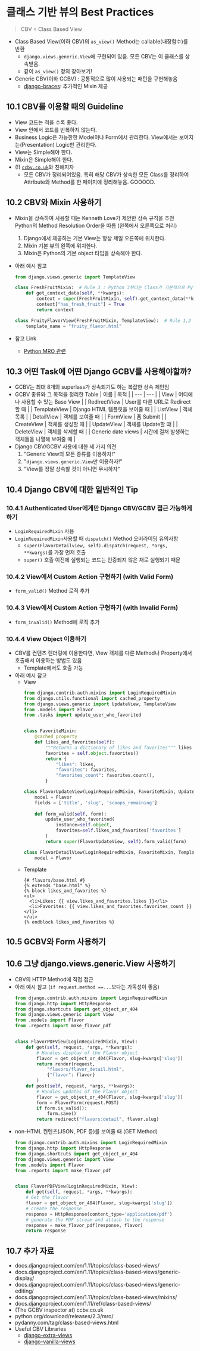 # 클래스 기반 뷰의 Best Practices

> CBV = Class Based View

- Class Based View(이하 CBV)의 `as_view()` Method는 callable(내장함수)를 반환
  - `django.views.generic.View`에 구현되어 있음. 모든 CBV는 이 클래스를 상속받음.
  - 같이 `as_view()` 정의 찾아보기!
- Generic CBV(이하 GCBV) : 공통적으로 많이 사용되는 패턴을 구현해놓음
  - [django-braces](https://github.com/brack3t/django-braces): 추가적인 Mixin 제공

## 10.1 CBV를 이용할 때의 Guideline

- View 코드는 적을 수록 좋다.
- View 안에서 코드를 반복하지 않는다.
- Business Logic은 가능한한 Model이나 Form에서 관리한다. View에서는 보여지는(Presentation) Logic만 관리한다.
- View는 Simple해야 한다.
- Mixin은 Simple해야 한다.
- (!) [`ccbv.co.uk`](ccbv.co.uk)와 친해지자
  - 모든 CBV가 정리되어있음. 특히 해당 CBV가 상속한 모든 Class를 정리하여 Attribute와 Method를 한 페이지에 정리해놓음. GOOOOD.

## 10.2 CBV와 Mixin 사용하기

- Mixin을 상속하여 사용할 때는 Kenneth Love가 제안한 상속 규칙을 추천  
  Python의 Method Resolution Order을 따름 (왼쪽에서 오른쪽으로 처리)
  1. Django에서 제공하는 기본 View는 항상 제일 오른쪽에 위치한다.
  2. Mixin 기본 뷰의 왼쪽에 위치한다.
  3. Mixin은 Python의 기본 object 타입을 상속해야 한다.

- 아래 예시 참고  
    ```python
    from django.views.generic import TemplateView 

    class FreshFruitMixin:  # Rule 3 : Python 3부터는 Class가 기본적으로 Python 기본 object 타입을 상속한다. 명시하지 않아도 된다.
        def get_context_data(self, **kwargs):
            context = super(FreshFruitMixin, self).get_context_data(**kwargs)
            context["has_fresh_fruit"] = True
            return context

    class FruityFlavorView(FreshFruitMixin, TemplateView):  # Rule 1,2 : Django 기본 View인 TemplateView은 제일 오른쪽에. Mixin은 그 왼쪽에
        template_name = "fruity_flavor.html"
    ```

- 참고 Link
  - [Python MRO 관련](https://makina-corpus.com/blog/metier/2014/python-tutorial-understanding-python-mro-class-search-path)

## 10.3 어떤 Task에 어떤 Django GCBV를 사용해야할까?

- GCBV는 최대 8개의 superlass가 상속되기도 하는 복잡한 상속 체인임
- GCBV 종류와 그 목적을 정리한 Table
    | 이름 | 목적 |
    | --- | --- |
    | View | 어디에나 사용할 수 있는 Base View | 
    | RedirectView | User를 다른 URL로 Redirect할 때 | 
    | TemplateView | Django HTML 템플릿을 보여줄 때  | 
    | ListView | 객체 목록 | 
    | DetailView | 객체를 보여줄 때 | 
    | FormView | 폼 Submit | 
    | CreateView | 객체를 생성할 때 | 
    | UpdateView | 객체를 Update할 떄 | 
    | DeleteView | 객체를 삭제할 때 | 
    | Generic date views | 시간에 걸쳐 발생하는 객체들을 나열해 보여줄 때 | 
- Django CBV/GCBV 사용에 대한 세 가지 의견
  1. "Generic View의 모든 종류를 이용하자!"
  2. "`django.views.generic.View`만 이용하자!"
  3. "View를 정말 상속할 것이 아니면 무시하자"

## 10.4 Django CBV에 대한 일반적인 Tip

### 10.4.1 Authenticated User에게만 Django CBV/GCBV 접근 가능하게 하기

- `LoginRequiredMixin` 사용
- `LoginRequiredMixin`사용할 때 `dispatch()` Method 오버라이딩 유의사항
  - `super(FlavorDetailview, self).dispatch(request, *args, **kwargs)`를 가장 먼저 호출
  - `super()` 호츌 이전에 실행되는 코드는 인증되지 않은 채로 실행되기 때문

### 10.4.2 View에서 Custom Action 구현하기 (with Valid Form)

- `form_valid()` Method 로직 추가

### 10.4.3 View에서 Custom Action 구현하기 (with Invalid Form)

- `form_invalid()` Method에 로직 추가

### 10.4.4 View Object 이용하기

- CBV를 컨텐츠 렌더링에 이용한다면, View 객체를 다른 Method나 Property에서 호출해서 이용하는 방법도 있음
  - Template에서도 호출 가능
- 아래 예시 참고
  - View
    ```python
    from django.contrib.auth.mixins import LoginRequiredMixin
    from django.utils.functional import cached_property
    from django.views.generic import UpdateView, TemplateView
    from .models import Flavor
    from .tasks import update_user_who_favorited


    class FavoriteMixin:
        @cached_property
        def likes_and_favorites(self):
            """Returns a dictionary of likes and favorites""" likes = self.object.likes()
            favorites = self.object.favorites()
            return {
                "likes": likes,
                "favorites": favorites,
                "favorites_count": favorites.count(),
            }

    class FlavorUpdateView(LoginRequiredMixin, FavoriteMixin, UpdateView): 
        model = Flavor
        fields = ['title', 'slug', 'scoops_remaining']
        
        def form_valid(self, form): 
            update_user_who_favorited(
                instance=self.object,
                favorites=self.likes_and_favorites['favorites']
            )
            return super(FlavorUpdateView, self).form_valid(form)

    class FlavorDetailView(LoginRequiredMixin, FavoriteMixin, TemplateView):
        model = Flavor
    ```
  - Template
    ```
    {# flavors/base.html #}
    {% extends "base.html" %}
    {% block likes_and_favorites %} 
    <ul>
      <li>Likes: {{ view.likes_and_favorites.likes }}</li>
      <li>Favorites: {{ view.likes_and_favorites.favorites_count }}</li>
    </ul>
    {% endblock likes_and_favorites %}
    ```

## 10.5 GCBV와 Form 사용하기

## 10.6 그냥 django.views.generic.View 사용하기

- CBV의 HTTP Method에 직접 접근
- 아래 예시 참고 (`if request.method ==...`보다는 가독성이 좋음)
    ```python 
    from django.contrib.auth.mixins import LoginRequiredMixin 
    from django.http import HttpResponse
    from django.shortcuts import get_object_or_404
    from django.views.generic import View
    from .models import Flavor
    from .reports import make_flavor_pdf


    class FlavorPDFView(LoginRequiredMixin, View):
        def get(self, request, *args, **kwargs):
            # Handles display of the Flavor object
            flavor = get_object_or_404(Flavor, slug=kwargs['slug'])
            return render(request, 
                "flavors/flavor_detail.html",
                {"flavor": flavor}
            )
        def post(self, request, *args, **kwargs):
            # Handles updates of the Flavor object
            flavor = get_object_or_404(Flavor, slug=kwargs['slug'])
            form = FlavorForm(request.POST)
            if form.is_valid():
                form.save()
            return redirect("flavors:detail", flavor.slug)
    ```
- non-HTML 컨텐츠(JSON, PDF 등)를 보여줄 때 (GET Method)
    ```python
    from django.contrib.auth.mixins import LoginRequiredMixin 
    from django.http import HttpResponse
    from django.shortcuts import get_object_or_404
    from django.views.generic import View
    from .models import Flavor
    from .reports import make_flavor_pdf


    class FlavorPDFView(LoginRequiredMixin, View):
        def get(self, request, *args, **kwargs):
        # Get the flavor
        flavor = get_object_or_404(Flavor, slug=kwargs['slug'])
        # create the response
        response = HttpResponse(content_type='application/pdf')
        # generate the PDF stream and attach to the response
        response = make_flavor_pdf(response, flavor)
        return response
    ```

## 10.7 추가 자료

- docs.djangoproject.com/en/1.11/topics/class-based-views/
- docs.djangoproject.com/en/1.11/topics/class-based-views/generic-display/
- docs.djangoproject.com/en/1.11/topics/class-based-views/generic-editing/
- docs.djangoproject.com/en/1.11/topics/class-based-views/mixins/
- docs.djangoproject.com/en/1.11/ref/class-based-views/
- (The GCBV inspector at) ccbv.co.uk
- python.org/download/releases/2.3/mro/
- pydanny.com/tag/class-based-views.html
- Useful CBV Libraries
  - [django-extra-views](https://github.com/AndrewIngram/django-extra-views)
  - [django-vanilla-views](https://github.com/tomchristie/django-vanilla-views/tree/master)
